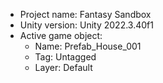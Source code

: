 <!-- UNITY CODE ASSIST INSTRUCTIONS START -->
- Project name: Fantasy Sandbox
- Unity version: Unity 2022.3.40f1
- Active game object:
  - Name: Prefab_House_001
  - Tag: Untagged
  - Layer: Default
<!-- UNITY CODE ASSIST INSTRUCTIONS END -->